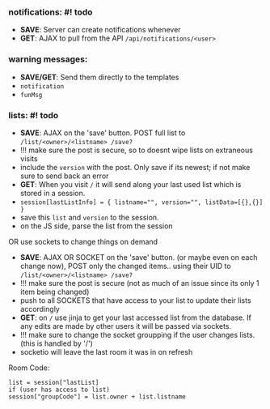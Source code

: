 ### notifications: #! todo

- **SAVE**: Server can create notifications whenever
- **GET**: AJAX to pull from the API `/api/notifications/<user>`

### warning messages:

- **SAVE/GET**: Send them directly to the templates
- `notification`
- `funMsg`

### lists: #! todo

- **SAVE**: AJAX on the 'save' button. POST full list to `/list/<owner>/<listname> /save?`
- !!! make sure the post is secure, so to doesnt wipe lists on extraneous visits
- include the `version` with the post. Only save if its newest; if not make sure to send back an error
- **GET**: When you visit `/` it will send along your last used list which is stored in a session.
- `session[lastListInfo] = { listname="", version="", listData=[{},{}] }`
- save this `list` and `version` to the session.
- on the JS side, parse the list from the session

OR use sockets to change things on demand

- **SAVE**: AJAX OR SOCKET on the 'save' button. (or maybe even on each change now), POST only the changed items.. using their UID to `/list/<owner>/<listname> /save?`
- !!! make sure the post is secure (not as much of an issue since its only 1 item being changed)
- push to all SOCKETS that have access to your list to update their lists accordingly
- **GET**: on `/` use jinja to get your last accessed list from the database. If any edits are made by other users it will be passed via sockets.
- !!! make sure to change the socket groupping if the user changes lists. (this is handled by '/')
- socketio will leave the last room it was in on refresh

Room Code: 
```
list = session["lastList]
if (user has access to list)
session["groupCode"] = list.owner + list.listname
```